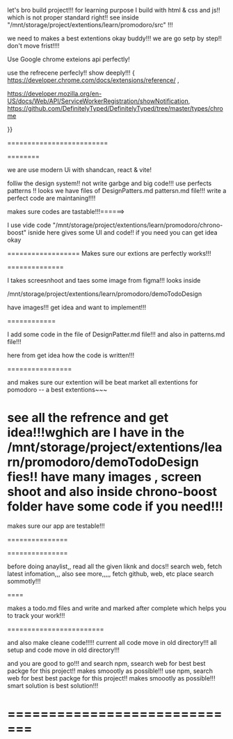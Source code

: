 let's bro build project!!! for learning purpose I build with html & css and js!! which is not proper standard right!!  see inside  "/mnt/storage/project/extentions/learn/promodoro/src" !!!


we need to makes a best extentions okay buddy!!! we are go setp by step!! don't move frist!!!!

Use Google chrome exteions api perfectly!


use the refrecene perfecly!! show deeply!!!
{
https://developer.chrome.com/docs/extensions/reference/
,

https://developer.mozilla.org/en-US/docs/Web/API/ServiceWorkerRegistration/showNotification,
https://github.com/DefinitelyTyped/DefinitelyTyped/tree/master/types/chrome

}}


=========================

========

we are use modern Ui with shandcan, react & vite!


folliw the design system!! not write garbge and big code!!! use perfects patterns  !! looks we have files of DesignPatters.md pattersn.md file!!!
write a perfect code are maintaning!!!!

makes sure codes are tastable!!!======>

I use vide code "/mnt/storage/project/extentions/learn/promodoro/chrono-boost" isnide here gives some UI and code!! if you need you can get idea okay


==================
Makes sure our extions are perfectly works!!!



==============

I takes screesnhoot and taes some image from figma!!! looks inside

/mnt/storage/project/extentions/learn/promodoro/demoTodoDesign


have images!!! get idea and want to implement!!!









============



I add some code in the file of DesignPatter.md file!!! and  also in patterns.md file!!!

here from get idea how the code is written!!!







================



and makes sure our extention will be beat market all extentions for pomodoro -- a best extentions~~~


see all the refrence and get idea!!!wghich are I have in the /mnt/storage/project/extentions/learn/promodoro/demoTodoDesign fies!! have many images , screen shoot and also inside chrono-boost folder have some code if you need!!!
=====


makes sure our app are testable!!!


===============








===============

before doing anaylist,, read all the given liknk and docs!! search  web, fetch latest infomation,,, also see more,,,,, fetch github, web, etc place search sommotly!!!

====

makes a todo.md files and write and marked after complete which helps you to track your work!!!









========================


and also make cleane code!!!!! current all code move in old directory!!! all setup and code move in old directory!!!







and you are good to go!!!  and search npm, ssearch web for best best packge for this project!! makes smoootly as possible!!!
use npm, search web for best best packge for this project!! makes smoootly as possible!!!
smart solution is best solution!!!



=============================
======================
